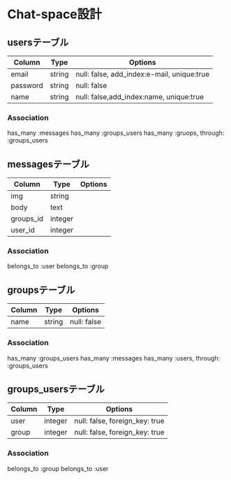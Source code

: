 # Chat-space設計

## usersテーブル
|Column|Type|Options|
|------|----|-------|
|email|string|null: false, add_index:e-mail, unique:true|
|password|string|null: false|
|name|string|null: false,add_index:name, unique:true|

### Association
has_many :messages
has_many :groups_users
has_many :gruops, through: :groups_users

## messagesテーブル
|Column|Type|Options|
|------|----|-------|
|img|string|
|body|text|
|groups_id|integer|
|user_id|integer|

### Association
belongs_to :user
belongs_to :group

## groupsテーブル
|Column|Type|Options|
|------|----|-------|
|name|string|null: false|

### Association
has_many :groups_users
has_many :messages
has_many :users, through: :groups_users

## groups_usersテーブル

|Column|Type|Options|
|------|----|-------|
|user|integer|null: false, foreign_key: true|
|group|integer|null: false, foreign_key: true|

### Association
belongs_to :group
belongs_to :user